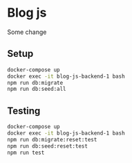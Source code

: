 # Blog js

Some change

## Setup

```sh
docker-compose up
docker exec -it blog-js-backend-1 bash
npm run db:migrate
npm run db:seed:all
```

## Testing

```sh
docker-compose up
docker exec -it blog-js-backend-1 bash
npm run db:migrate:reset:test
npm run db:seed:reset:test
npm run test
```
